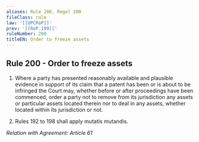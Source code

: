 ```yaml
---
aliases: Rule 200, Regel 200
fileClass: rule
law: '[[UPCRoP]]'
prev: '[[RoP.199]]'
ruleNumber: 200
titleEN: Order to freeze assets
---
```


## Rule 200 - Order to freeze assets

1. Where a party has presented reasonably available and plausible evidence in support of its claim that a patent has been or is about to be infringed the Court may, whether before or after proceedings have been commenced, order a party not to remove  from its jurisdiction any assets or particular assets located therein nor to deal in any assets, whether located within its jurisdiction or not.  

2. Rules 192 to 198 shall apply mutatis mutandis.  

*Relation with Agreement: Article 61*